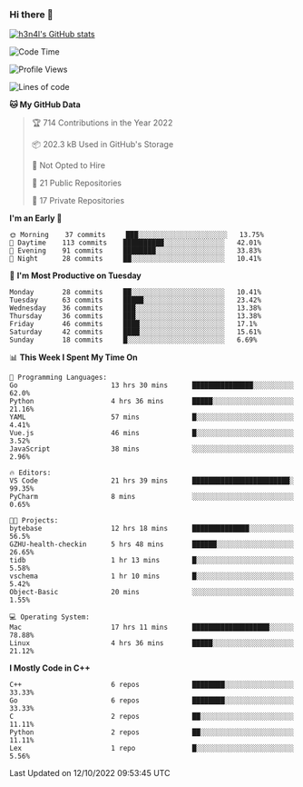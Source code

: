 ### Hi there 👋

[![h3n4l's GitHub stats](https://github-readme-stats.vercel.app/api?username=h3n4l&count_private=true&show_icons=true&theme=radical)](https://github.com/h3n4l/github-readme-stats)

<!--START_SECTION:waka-->
![Code Time](http://img.shields.io/badge/Code%20Time-746%20hrs%2011%20mins-blue)

![Profile Views](http://img.shields.io/badge/Profile%20Views-3-blue)

![Lines of code](https://img.shields.io/badge/From%20Hello%20World%20I%27ve%20Written-44%20Thousand%20lines%20of%20code-blue)

**🐱 My GitHub Data** 

> 🏆 714 Contributions in the Year 2022
 > 
> 📦 202.3 kB Used in GitHub's Storage 
 > 
> 🚫 Not Opted to Hire
 > 
> 📜 21 Public Repositories 
 > 
> 🔑 17 Private Repositories  
 > 
**I'm an Early 🐤** 

```text
🌞 Morning    37 commits     ███░░░░░░░░░░░░░░░░░░░░░░   13.75% 
🌆 Daytime    113 commits    ██████████░░░░░░░░░░░░░░░   42.01% 
🌃 Evening    91 commits     ████████░░░░░░░░░░░░░░░░░   33.83% 
🌙 Night      28 commits     ██░░░░░░░░░░░░░░░░░░░░░░░   10.41%

```
📅 **I'm Most Productive on Tuesday** 

```text
Monday       28 commits     ██░░░░░░░░░░░░░░░░░░░░░░░   10.41% 
Tuesday      63 commits     █████░░░░░░░░░░░░░░░░░░░░   23.42% 
Wednesday    36 commits     ███░░░░░░░░░░░░░░░░░░░░░░   13.38% 
Thursday     36 commits     ███░░░░░░░░░░░░░░░░░░░░░░   13.38% 
Friday       46 commits     ████░░░░░░░░░░░░░░░░░░░░░   17.1% 
Saturday     42 commits     ████░░░░░░░░░░░░░░░░░░░░░   15.61% 
Sunday       18 commits     █░░░░░░░░░░░░░░░░░░░░░░░░   6.69%

```


📊 **This Week I Spent My Time On** 

```text
💬 Programming Languages: 
Go                       13 hrs 30 mins      ███████████████░░░░░░░░░░   62.0% 
Python                   4 hrs 36 mins       █████░░░░░░░░░░░░░░░░░░░░   21.16% 
YAML                     57 mins             █░░░░░░░░░░░░░░░░░░░░░░░░   4.41% 
Vue.js                   46 mins             █░░░░░░░░░░░░░░░░░░░░░░░░   3.52% 
JavaScript               38 mins             ░░░░░░░░░░░░░░░░░░░░░░░░░   2.96%

🔥 Editors: 
VS Code                  21 hrs 39 mins      ████████████████████████░   99.35% 
PyCharm                  8 mins              ░░░░░░░░░░░░░░░░░░░░░░░░░   0.65%

🐱‍💻 Projects: 
bytebase                 12 hrs 18 mins      ██████████████░░░░░░░░░░░   56.5% 
GZHU-health-checkin      5 hrs 48 mins       ██████░░░░░░░░░░░░░░░░░░░   26.65% 
tidb                     1 hr 13 mins        █░░░░░░░░░░░░░░░░░░░░░░░░   5.58% 
vschema                  1 hr 10 mins        █░░░░░░░░░░░░░░░░░░░░░░░░   5.42% 
Object-Basic             20 mins             ░░░░░░░░░░░░░░░░░░░░░░░░░   1.55%

💻 Operating System: 
Mac                      17 hrs 11 mins      ███████████████████░░░░░░   78.88% 
Linux                    4 hrs 36 mins       █████░░░░░░░░░░░░░░░░░░░░   21.12%

```

**I Mostly Code in C++** 

```text
C++                      6 repos             ████████░░░░░░░░░░░░░░░░░   33.33% 
Go                       6 repos             ████████░░░░░░░░░░░░░░░░░   33.33% 
C                        2 repos             ██░░░░░░░░░░░░░░░░░░░░░░░   11.11% 
Python                   2 repos             ██░░░░░░░░░░░░░░░░░░░░░░░   11.11% 
Lex                      1 repo              █░░░░░░░░░░░░░░░░░░░░░░░░   5.56%

```



 Last Updated on 12/10/2022 09:53:45 UTC
<!--END_SECTION:waka-->

